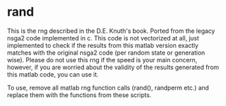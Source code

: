 rand
=====

This is the rng described in the D.E. Knuth's book. Ported from the legacy nsga2 code
implemented in c. This code is not vectorized at all, just implemented to check if the
results from this matlab version exactly matches with the original nsga2 code (per 
random state or generation wise). Please do not use this rng if the speed is your main
concern, however, if you are worried about the validity of the results generated from
this matlab code, you can use it.

To use, remove all matlab rng function calls (rand(), randperm etc.) and replace them 
with the functions from these scripts. 
